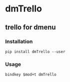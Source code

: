 # dmTrello

## trello for dmenu

### Installation

    pip install dmTrello --user
    
### Usage

    bindkey $mod+t dmTrello

